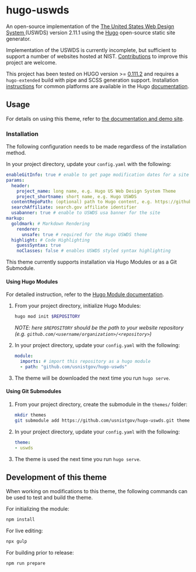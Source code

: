# hugo-uswds

An open-source implementation of the [The United States Web Design System ](https://designsystem.digital.gov/) (USWDS) version 2.11.1 using the [Hugo](https://gohugo.io/) open-source static site generator.

Implementation of the USWDS is currently incomplete, but sufficient to support a number of websites hosted at NIST. [Contributions](CONTRIBUTING.md) to improve this project are welcome.

This project has been tested on HUGO version >= [0.111.2](https://github.com/gohugoio/hugo/releases/latest) and requires a `hugo-extended` build with pipe and SCSS generation support. Installation [instructions](https://gohugo.io/getting-started/installing) for common platforms are available in the Hugo [documentation](https://gohugo.io/documentation/).

## Usage

For details on using this theme, refer to [the documentation and demo site](https://pages.nist.gov/hugo-uswds/).

### Installation

The following configuration needs to be made regardless of the installation method.

In your project directory, update your `config.yaml` with the following:

```yaml
enableGitInfo: true # enable to get page modification dates for a site stored in Git
params:
  header:
    project_name: long name, e.g. Hugo US Web Design System Theme
    project_shortname: short name, e.g. Hugo USWDS
  contentRepoPath: (optional) path to Hugo content, e.g. https://github.com/usnistgov/hugo-uswds/tree/master/docs/content
  searchAffiliate: search.gov affiliate identifier
  usabanner: true # enable to USWDS usa banner for the site
markup:
  goldmark: # Markdown Rendering
    renderer:
      unsafe: true # required for the Hugo USWDS theme
  highlight: # Code Highlighting
    guessSyntax: true
    noClasses: false # enables USWDS styled syntax highlighting
```

This theme currently supports installation via Hugo Modules or as a Git Submodule.

#### Using Hugo Modules

For detailed instruction, refer to the [Hugo Module documentation](https://gohugo.io/hugo-modules/).

1. From your project directory, initialize Hugo Modules:

    ```bash
    hugo mod init $REPOSITORY
    ```

    *NOTE: here `$REPOSITORY` should be the path to your website repository (e.g. `github.com/<username/organization>/<repository>`)*

1. In your project directory, update your `config.yaml` with the following:

    ```yaml
    module:
      imports: # import this repository as a hugo module
      - path: "github.com/usnistgov/hugo-uswds"
    ```

1. The theme will be downloaded the next time you run `hugo serve`.

#### Using Git Submodules

1. From your project directory, create the submodule in the `themes/` folder:

    ```bash
    mkdir themes
    git submodule add https://github.com/usnistgov/hugo-uswds.git themes/uswds
    ```

1. In your project directory, update your `config.yaml` with the following:

    ```yaml
    theme:
    - uswds
    ```
1. The theme is used the next time you run `hugo serve`.

## Development of this theme

When working on modifications to this theme, the following commands can be used to test and build the theme.

For initializing the module:

```bash
npm install
```

For live editing:

```bash
npx gulp
```

For building prior to release:

```bash
npm run prepare
```

